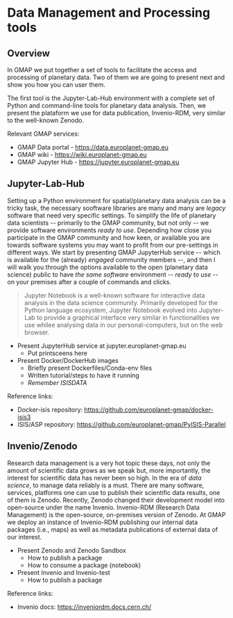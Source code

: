 # Data Management and Processing tools

## Overview

In GMAP we put together a set of tools to facilitate the access and processing of planetary data. Two of them we are going to present next and show you how you can user them.

The first tool is the Jupyter-Lab-Hub environment with a complete set of Python and command-line tools for planetary data analysis.
Then, we present the plataform we use for data publication, Invenio-RDM, very similar to the well-known Zenodo.

Relevant GMAP services:

- GMAP Data portal - https://data.europlanet-gmap.eu
- GMAP wiki - https://wiki.europlanet-gmap.eu
- GMAP Jupyter Hub - https://jupyter.europlanet-gmap.eu


## Jupyter-Lab-Hub

Setting up a Python environment for spatial/planetary data analysis can be a tricky task, the necessary sooftware libraries are many and many are _legacy_ software that need very specific settings.
To simplify the life of planetary data scientists -- primarily to the GMAP community, but not only -- we provide software environments _ready to use_.
Depending how close you participate in the GMAP community and how keen, or available you are towards software systems you may want to profit from our pre-settings in different ways.
We start by presenting GMAP JupyterHub service -- which is available for the (already) _engaged_ community members --, and then I will walk you through the options available to the open (planetary data science) public to have _the same software_ environment -- _ready to use_ -- on your premises after a couple of commands and clicks.

> Jupyter Notebook is a well-known software for interactive data analysis in the data science community. Primarily developed for the Python language ecosystem, Jupyter Notebook evolved into Jupyter-Lab to provide a graphical interface very similar in functionalities we use whilee analysing data in our personal-computers, but on the web browser.

- Present JupyterHub service at jupyter.europlanet-gmap.eu
    - Put printsceens here
- Present Docker/DockerHub images
    - Briefly present Dockerfiles/Conda-env files
    - Written tutorial/steps to have it running
    - _Remember ISISDATA_


Reference links:

- Docker-isis repository: https://github.com/europlanet-gmap/docker-isis3
- ISIS/ASP repository: https://github.com/europlanet-gmap/PyISIS-Parallel


## Invenio/Zenodo

Research data management is a very hot topic these days, not only the amount of scientific data grows as we speak but, more importantly, the interest for scientific data has never been so high.
In the era of _data science_, to manage data reliably is a must.
There are many software, services, platforms one can use to publish their scientific data results, one of them is Zenodo.
Recently, Zenodo changed their development model into open-source under the name Invenio. Invenio-RDM (Research Data Management) is the open-source, on-premises version of Zenodo.
At GMAP we deploy an instance of Invenio-RDM publishing our internal data packages (i.e., maps) as well as metadata publications of external data of our interest.

- Present Zenodo and Zenodo Sandbox
    - How to publish a package
    - How to consume a package (notebook)
- Present Invenio and Invenio-test
    - How to publish a package

Reference links:

- Invenio docs: https://inveniordm.docs.cern.ch/
